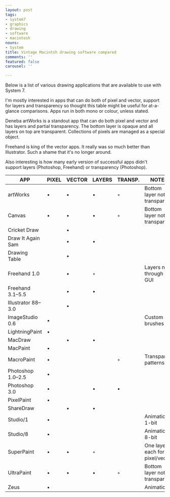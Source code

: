```yaml
---
layout: post
tags:
- system7
- graphics
- drawing
- software
- macintosh
nouns:
- System
title: Vintage Macintsh drawing software compared
comments: ''
featured: false
carousel: ''

---
```

Below is a list of various drawing applications that are available to use with System 7.

I'm mostly interested in apps that can do both of pixel and vector, support for layers and transparency so thought this table might be useful for at-a-glance comparisons. Apps run in both mono or colour, unless stated.

Deneba artWorks is a standout app that can do both pixel and vector and has layers and partial transparency. The bottom layer is opaque and all layers on top are transparent. Collections of pixels are managed as a special object.

Freehand is king of the vector apps. It really was so much better than Illustrator. Such a shame that it's no longer around.

Also interesting is how many early version of successful apps didn't support layers (Photoshop, Freehand) or transparency (Photoshop).

| APP | PIXEL | VECTOR | LAYERS | TRANSP. | NOTES |
| --- | --- | --- | --- | --- | --- |
| artWorks | • | • | • | ◦ | Bottom layer not transparent |
| Canvas | • | • | • | ◦ | Bottom layer not transparent |
| Cricket Draw |   | • |   |   |  |
| Draw It Again Sam |   | • | • |   |  |
| Drawing Table |   | • |   |   |  |
| Freehand 1.0 |   | • | ◦ |   | Layers not through GUI |
| Freehand 3.1–5.5 |   | • | • |   |  |
| Illustrator 88–3.0 |   | • |   |   |  |
| ImageStudio 0.6 | • |   |   |   | Custom brushes |
| LightningPaint | • |   |   |   |  |
| MacDraw |   | • | • |   |  |
| MacPaint | • |   |   |   |  |
| MacroPaint | • |   |   | ◦ | Transparent patterns |
| Photoshop 1.0–2.5 | • |   |   |   |  |
| Photoshop 3.0 | • |   | • | • |  |
| PixelPaint | • |   |   |   |  |
| ShareDraw |   | • | • |   |  |
| Studio/1 | • |   |   |   | Animation, 1-bit |
| Studio/8 | • |   |   |   | Animation, 8-bit |
| SuperPaint | • | • | ◦ |   | One layer each for pixel/vector |
| UltraPaint | • | • | • | ◦ | Bottom layer not transparent |
| Zeus | • |   |   |   | Animation |